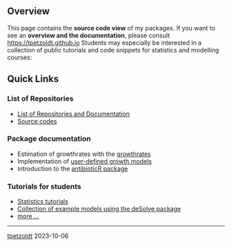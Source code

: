 ## Overview

<!--
**tpetzoldt/tpetzoldt** is a ✨ _special_ ✨ repository because its `README.md` (this file) appears on your GitHub profile.
-->

This page contains the **source code view** of my packages. If you want to see an **overview and the documentation**, please consult https://tpetzoldt.github.io 
Students may especially be interested in a collection of public tutorials and code snippets for statistics and modelling courses:

## Quick Links

### List of Repositories

* [List of Repositories and Documentation](https://tpetzoldt.github.io)
* [Source codes](https://github.com/tpetzoldt?tab=repositories)

### Package documentation

* Estimation of growthrates with the [growthrates](https://tpetzoldt.github.io/growthrates/doc/Introduction.html)
* Implementation of [user-defined growth models](https://tpetzoldt.github.io/growthrates/doc/User_models.html)
* Introduction to the [antibioticR package](https://tpetzoldt.github.io/antibioticR/articles/Introduction.html)

### Tutorials for students

* [Statistics tutorials](https://tpetzoldt.github.io/RBasics/)
* [Collection of example models using the deSolve package](https://github.com/tpetzoldt/dynamic-R-models)
* [more ...](https://tpetzoldt.github.io)

---
[tpetzoldt](https://github.com/tpetzoldt) 2023-10-06
